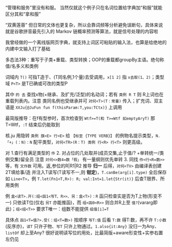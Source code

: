 
“管理和服务”里没有和服。 当然仅就这个例子只在名词位置给字典加“和服”就能区分其和“拿和服”

“双黄莲蓉”
但日常的文体也更复杂，所以会靠词频等分析避免误断句，具体来说就是谷歌拼音最先引入的 Markov 链概率预测等算法，就是信号处理的内容啦

我曾经做的一个离线版网页字典，就支持上词区可粘贴的输入法，也算是给绝地的内建中文输入打了基础


多态法3种：重写于子类+重载、类型转换；OOP的重载都groupBy主语。绝句称值/名多义和类例

词域内 `T()` 可指T造于、(T同名例,1个量)去受调用，`x[1 2]` 指 `x去取(1、2)`；类型域 `P<T>` 是T已确或可改的类型P

其中 `的 去` 查找x物(+继承、及扩充/泛型)的名动词；若有 `类例 R T` 则 R上词也在重载列表内。注意 类同名例也受继承并可 `对何<T>(T：常量)` 传入；扩充词、双主语是 `XXJu{@JuFun fun f(thisParam:T,you:TCtx)}` 上调用

最简版推导：在f有型参时，首次检查到 `Wtf>=T(和 T>=Wtf 如emptyAryT)` 那T=Wtf，`:T` 结束后仍能取到

核.ju 用隐转 `类例 旗<E> 行<E>` 给 `【标至 {TYPE VERB}】` 的例物名提示类型，`N.「+」(：N)：N` 配平类型，`对何<TR>(R：T) 类例 行<R> 行<T>` 则更高级。

对 1.查行有满足类型的 `作` 2. 对占位的几处取并(成员交集,止于值/? +单转统一/类例交集)留全员 注意 `对何<>数4=数「假」` 有一量纲则优先单转 3. 同找 `作<行<R=数>>` 等，有 `文作数` 可用。返,参位的R|R1|R2 推导 __归一__ 后得，`对何<TV>` 由编译表创建2T填给事/造 并注入T读写(T读写不一,则 __钳定__)，`T.canBe(arg[i].type)` 全后保存如 `Line<T>`，例 `T.let(Fn1<T,R>): R; val:Int=1.let{Str(it)}` 后查T限界、所用类例

例 `盒<读T>.开(:组<函1<写T、R>>、另：盒<T>)：R` 函只检查实是否为T上物(形变不一) 只依读T位(仅右 `另T` 亦能推函)，而 `组<函0<R>>` 则合并R上至 `值?`(vararg即此)；`组<组<T>>` 要求T唯一：组数不能提供 `组值[i]=T`

具体点 `函1<T=值?>.受(：组<T=数>)` 按顺序 `写T:值` 后看 `T:数` 得T:数，再不许 `T:小数`(反序亦)，`读T` 只许子物、`写T` 只许上物通过。`1.also{it:Any}` 没归一为Any、`listOf` 却上至Any? 很好说明读写位的用处，比最简版+aware形变性+实参右置左仍见
